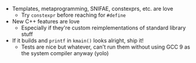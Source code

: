 * Templates, metaprogramming, SNIFAE, constexprs, etc. are love
    * Try `constexpr` before reaching for `#define`
* New C++ features are love
    * Especially if they're custom reimplementations of standard library stuff
* If it builds and `printf` in `kmain()` looks alright, ship it!
    * Tests are nice but whatever, can't run them without using GCC 9 as the system compiler anyway (yolo)